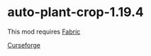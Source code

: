 # auto-plant-crop-1.19.4

This mod requires [Fabric](https://fabricmc.net/)



[Curseforge](https://www.curseforge.com/minecraft/mc-mods/auto-plant-crops)


